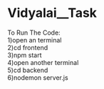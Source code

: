 # Vidyalai__Task
 
To Run The Code:<br />
1)open an terminal<br />
2)cd frontend<br />
3)npm start<br />
4)open another terminal<br />
5)cd backend<br />
6)nodemon server.js<br />
